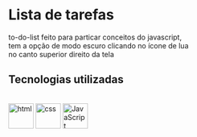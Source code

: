 # Lista de tarefas

to-do-list feito para particar conceitos do javascript, <br/>
tem a opção de modo escuro clicando no ícone de lua <br/>
no canto superior direito da tela


## Tecnologias utilizadas

<div style="diplay: inline_block"> <br/>
  <img align="center" alt="html" width="50" heigth="40" src="https://cdn.jsdelivr.net/gh/devicons/devicon/icons/html5/html5-original.svg" />
  <img align="center" alt="css" width="50" heigth="40" src="https://cdn.jsdelivr.net/gh/devicons/devicon/icons/css3/css3-original.svg" />
  <img align="center" alt="JavaScript" width="50" heigth="40" src="https://cdn.jsdelivr.net/gh/devicons/devicon/icons/javascript/javascript-original.svg" />
<div/>

